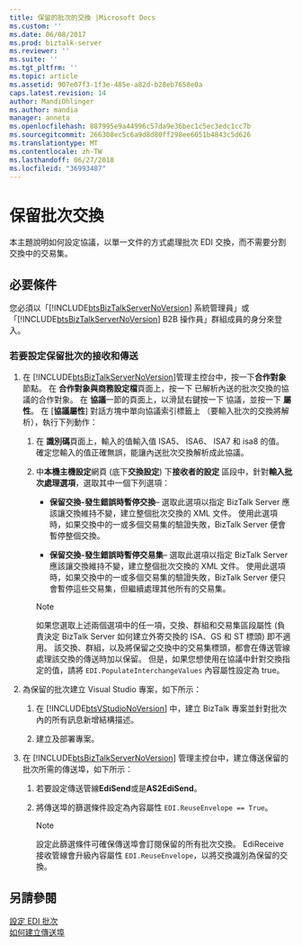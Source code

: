 ```yaml
---
title: 保留的批次的交換 |Microsoft Docs
ms.custom: ''
ms.date: 06/08/2017
ms.prod: biztalk-server
ms.reviewer: ''
ms.suite: ''
ms.tgt_pltfrm: ''
ms.topic: article
ms.assetid: 907e07f3-1f3e-485e-a82d-b28eb7658e0a
caps.latest.revision: 14
author: MandiOhlinger
ms.author: mandia
manager: anneta
ms.openlocfilehash: 887995e9a44996c57da9e36bec1c5ec3edc1cc7b
ms.sourcegitcommit: 266308ec5c6a9d8d80ff298ee6051b4843c5d626
ms.translationtype: MT
ms.contentlocale: zh-TW
ms.lasthandoff: 06/27/2018
ms.locfileid: "36993487"
---
```

# <a name="preserving-a-batched-interchange"></a>保留批次交換
本主題說明如何設定協議，以單一文件的方式處理批次 EDI 交換，而不需要分割交換中的交易集。  
  
## <a name="prerequisites"></a>必要條件  
 您必須以「[!INCLUDE[btsBizTalkServerNoVersion](../includes/btsbiztalkservernoversion-md.md)] 系統管理員」或「[!INCLUDE[btsBizTalkServerNoVersion](../includes/btsbiztalkservernoversion-md.md)] B2B 操作員」群組成員的身分來登入。  
  
### <a name="to-configure-the-receiving-and-sending-of-a-preserved-batch"></a>若要設定保留批次的接收和傳送  
  
1. 在 [!INCLUDE[btsBizTalkServerNoVersion](../includes/btsbiztalkservernoversion-md.md)]管理主控台中，按一下**合作對象**節點。 在 **合作對象與商務設定檔**頁面上，按一下 已解析內送的批次交換的協議的合作對象。 在 **協議**一節的頁面上，以滑鼠右鍵按一下 協議，並按一下 **屬性**。 在 [**協議屬性**] 對話方塊中單向協議索引標籤上 （要輸入批次的交換將解析），執行下列動作：  
  
   1.  在 **識別碼**頁面上，輸入的值輸入值 ISA5、 ISA6、 ISA7 和 isa8 的值。 確定您輸入的值正確無誤，能讓內送批次交換解析成此協議。  
  
   2.  中**本機主機設定**網頁 (底下**交換設定**) 下**接收者的設定** 區段中，針對**輸入批次處理選項**，選取其中一個下列選項：  
  
       -   **保留交換-發生錯誤時暫停交換**– 選取此選項以指定 BizTalk Server 應該讓交換維持不變，建立整個批次交換的 XML 文件。 使用此選項時，如果交換中的一或多個交易集的驗證失敗，BizTalk Server 便會暫停整個交換。  
  
       -   **保留交換-發生錯誤時暫停交易集**– 選取此選項以指定 BizTalk Server 應該讓交換維持不變，建立整個批次交換的 XML 文件。 使用此選項時，如果交換中的一或多個交易集的驗證失敗，BizTalk Server 便只會暫停這些交易集，但繼續處理其他所有的交易集。  
  
       > [!NOTE]
       >  如果您選取上述兩個選項中的任一項，交換、群組和交易集區段屬性 (負責決定 BizTalk Server 如何建立外寄交換的 ISA、GS 和 ST 標頭) 即不適用。 該交換、群組，以及將保留之交換中的交易集標頭，都會在傳送管線處理該交換的傳送時加以保留。 但是，如果您想使用在協議中針對交換指定的值，請將 `EDI.PopulateInterchangeValues` 內容屬性設定為 true。  
  
2. 為保留的批次建立 Visual Studio 專案，如下所示：  
  
   1. 在 [!INCLUDE[btsVStudioNoVersion](../includes/btsvstudionoversion-md.md)] 中，建立 BizTalk 專案並針對批次內的所有訊息新增結構描述。  
  
   2. 建立及部署專案。  
  
3. 在 [!INCLUDE[btsBizTalkServerNoVersion](../includes/btsbiztalkservernoversion-md.md)] 管理主控台中，建立傳送保留的批次所需的傳送埠，如下所示：  
  
   1.  若要設定傳送管線**EdiSend**或是**AS2EdiSend**。  
  
   2.  將傳送埠的篩選條件設定為內容屬性 `EDI.ReuseEnvelope == True`。  
  
       > [!NOTE]
       >  設定此篩選條件可確保傳送埠會訂閱保留的所有批次交換。 EdiReceive 接收管線會升級內容屬性 `EDI.ReuseEnvelope`，以將交換識別為保留的交換。  
  
## <a name="see-also"></a>另請參閱  
 [設定 EDI 批次](../core/configuring-edi-batches.md)   
 [如何建立傳送埠](../core/how-to-create-a-send-port2.md)
